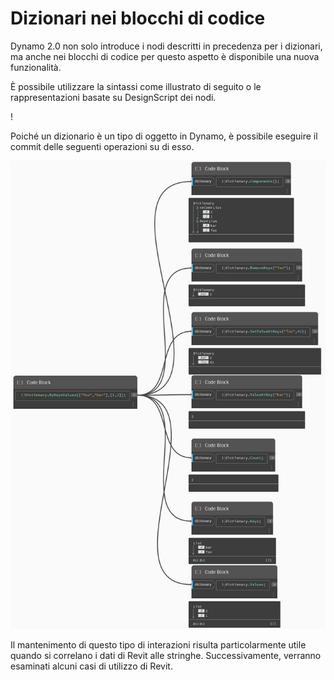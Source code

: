 # Dizionari nei blocchi di codice

Dynamo 2.0 non solo introduce i nodi descritti in precedenza per i dizionari, ma anche nei blocchi di codice per questo aspetto è disponibile una nuova funzionalità.

È possibile utilizzare la sintassi come illustrato di seguito o le rappresentazioni basate su DesignScript dei nodi.

\![](<../images/5-5/1/what is a dictionary - what are the changes (1) (1).jpg>)

Poiché un dizionario è un tipo di oggetto in Dynamo, è possibile eseguire il commit delle seguenti operazioni su di esso.

![](../images/5-5/3/dictionariesincb-actionswithcodeblocks.jpg)

Il mantenimento di questo tipo di interazioni risulta particolarmente utile quando si correlano i dati di Revit alle stringhe. Successivamente, verranno esaminati alcuni casi di utilizzo di Revit.
